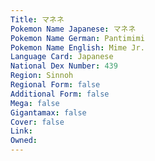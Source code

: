 ```yaml
---
﻿Title: マネネ
Pokemon Name Japanese: マネネ
Pokemon Name German: Pantimimi
Pokemon Name English: Mime Jr.
Language Card: Japanese
National Dex Number: 439
Region: Sinnoh
Regional Form: false
Additional Form: false
Mega: false
Gigantamax: false
Cover: false
Link: 
Owned: 
---
```

